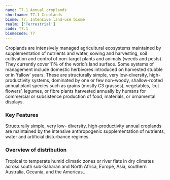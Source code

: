 ```yaml
---
name: T7.1 Annual croplands
shortname: T7.1 Croplands
biome: T7. Intensive land-use biome
realm: ['Terrestrial']
code: T7.1
biomecode: T7
---
```


Croplands are intensively managed agricultural ecosystems maintained by supplementation of nutrients and water, sowing and harvesting, soil cultivation and control of non-target plants and animals (weeds and pests). They currently cover 11% of the world’s land surface. Some systems of management include domestic herbivores introduced on harvested stubble or in ‘fallow’ years. These are structurally simple, very low-diversity, high-productivity systems, dominated by one or few non-woody, shallow-rooted annual plant species such as grains (mostly C3 grasses), vegetables, ‘cut flowers’, legumes, or fibre plants harvested annually by humans for commercial or subsistence production of food, materials, or ornamental displays.

### Key Features

Structurally simple, very low- diversity, high-productivity annual croplands are maintained by the intensive anthropogenic supplementation of nutrients, water and artificial disturbance regimes.

### Overview of distribution

Tropical to temperate humid climatic zones or river flats in dry climates across south sub-Saharan and North Africa, Europe, Asia, southern Australia, Oceania, and the Americas..
